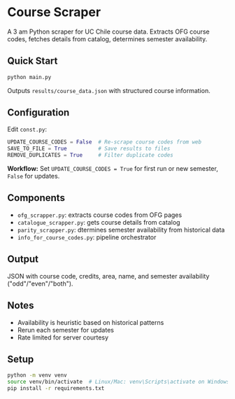# Course Scraper

A 3 am Python scraper for UC Chile course data. Extracts OFG course codes, fetches details from catalog, determines semester availability.

## Quick Start

```bash
python main.py
```

Outputs `results/course_data.json` with structured course information.

## Configuration

Edit `const.py`:

```python
UPDATE_COURSE_CODES = False  # Re-scrape course codes from web
SAVE_TO_FILE = True          # Save results to files  
REMOVE_DUPLICATES = True     # Filter duplicate codes
```

**Workflow:** Set `UPDATE_COURSE_CODES = True` for first run or new semester, `False` for updates.

## Components

- `ofg_scrapper.py`: extracts course codes from OFG pages
- `catalogue_scrapper.py`: gets course details from catalog
- `parity_scrapper.py`: dtermines semester availability from historical data
- `info_for_course_codes.py`: pipeline orchestrator

## Output

JSON with course code, credits, area, name, and semester availability ("odd"/"even"/"both").

## Notes

- Availability is heuristic based on historical patterns
- Rerun each semester for updates
- Rate limited for server courtesy

## Setup

```bash
python -m venv venv
source venv/bin/activate  # Linux/Mac: venv\Scripts\activate on Windows
pip install -r requirements.txt
```